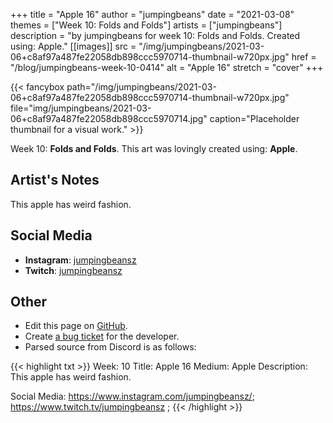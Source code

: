 +++
title =       "Apple 16"
author =      "jumpingbeans"
date =        "2021-03-08"
themes =      ["Week 10: Folds and Folds"]
artists =     ["jumpingbeans"]
description = "by jumpingbeans for week 10: Folds and Folds. Created using: Apple."
[[images]]
      src = "/img/jumpingbeans/2021-03-06+c8af97a487fe22058db898ccc5970714-thumbnail-w720px.jpg"
      href = "/blog/jumpingbeans-week-10-0414"
      alt = "Apple 16"
      stretch = "cover"
+++


{{< fancybox path="/img/jumpingbeans/2021-03-06+c8af97a487fe22058db898ccc5970714-thumbnail-w720px.jpg" file="img/jumpingbeans/2021-03-06+c8af97a487fe22058db898ccc5970714.jpg" caption="Placeholder thumbnail for a visual work." >}}


Week 10: **Folds and Folds**. This art was lovingly created using: **Apple**.

## Artist's Notes

This apple has weird fashion.

## Social Media

- **Instagram**: <a href='https://instagram.com/jumpingbeansz' target='_blank'>jumpingbeansz</a>
- **Twitch**: <a href='https://twitch.tv/jumpingbeansz' target='_blank'>jumpingbeansz</a>

## Other

- Edit this page on [GitHub](https://github.com/teaminkling/web-refresh/edit/main/content/blog/jumpingbeans-week-10-0414.md).
- Create [a bug ticket](https://github.com/teaminkling/web-refresh/issues/new?assignees=&labels=bug&template=problem-report.md&title=) for the developer.
- Parsed source from Discord is as follows:

{{< highlight txt >}}
Week: 10
Title:  Apple 16
Medium: Apple
Description: This apple has weird fashion. 

Social Media: https://www.instagram.com/jumpingbeansz/; https://www.twitch.tv/jumpingbeansz  ;
{{< /highlight >}}